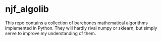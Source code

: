 # njf_algolib

This repo contains a collection of barebones mathematical algorithms implemented in Python. They will hardly rival numpy or sklearn, but simply serve to improve my understanding of them.